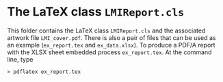# The LaTeX class `LMIReport.cls` 

This folder contains the LaTeX class `LMIReport.cls` and the associated artwork file `LMI_cover.pdf`. 
There is also a pair of files that can be used as an example (`ex_report.tex` and `ex_data.xlsx`).
To produce a PDF/A report with the XLSX sheet embedded process `ex_report.tex`. 
At the command line, type
```
> pdflatex ex_report.tex
```  
